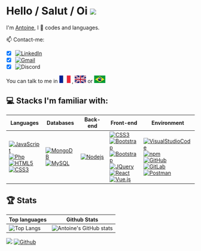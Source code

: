 # Hello / Salut / Oi <img height="25" src="https://camo.githubusercontent.com/e8e7b06ecf583bc040eb60e44eb5b8e0ecc5421320a92929ce21522dbc34c891/68747470733a2f2f6d656469612e67697068792e636f6d2f6d656469612f6876524a434c467a6361737252346961377a2f67697068792e676966">

I'm [Antoine](https://antoinebollinger.github.io/), I 💙 codes and languages.

📫 Contact-me: 
- [x] [![LinkedIn](https://img.shields.io/badge/-LinkedIn-blue?logo=linkedin)](https://www.linkedin.com/in/antoinebollinger)
- [x] [![Gmail](https://img.shields.io/badge/-Gmail-black?logo=gmail)](mailto:antoine.bollinger@gmail.com)
- [x] ![Discord](https://img.shields.io/badge/-AntoineBo%239898-black?logo=discord)

You can talk to me in 
![FR_20](img/fr.jpg) , 
![GB_20](img/en.jpg) or 
![BR_20](img/br.jpg)

## 💻 Stacks I'm familiar with:

| Languages | Databases | Back-end |Front-end | Environment |
| --- | --- | --- | --- | --- |
| [![JavaScript](https://img.shields.io/badge/-JavaScript-black?logo=javascript)](https://developer.mozilla.org/fr/docs/Web/JavaScript) <br> [![Php](https://img.shields.io/badge/-Php-blue?logo=php)](https://www.php.net) <br> [![HTML5](https://img.shields.io/badge/-HTML5-E34F26?logo=html5&logoColor=white)](https://developer.mozilla.org/en-US/docs/Web/HTML) <br> [![CSS3](https://img.shields.io/badge/-CSS3-1572B6?logo=css3)](https://developer.mozilla.org/en-US/docs/Web/CSS) | [![MongoDB](https://img.shields.io/badge/-MongoDB-green?logo=mongodb)](https://www.mongodb.com) <br> [![MySQL](https://img.shields.io/badge/-MySQL-orange?logo=mysql)](https://www.mysql.com) | [![Nodejs](https://img.shields.io/badge/-Nodejs-black?logo=Node.js)](https://nodejs.org) | [![CSS3](https://img.shields.io/badge/-SASS-pink?logo=sass)](https://sass-lang.com) <br> [![Bootstrap](https://img.shields.io/badge/-Bootstrap-563D7C?logo=bootstrap)](https://getbootstrap.com) <br> [![Bootstrap](https://img.shields.io/badge/-Tailwind_CSS-38B2AC?logo=tailwind-css)](https://getbootstrap.com) <br> [![JQuery](https://img.shields.io/badge/-JQuery-blue?logo=jquery)](https://jquery.com) <br> [![React](https://img.shields.io/badge/-React-blue?logo=react)](https://reactjs.org) <br> [![Vue.js](https://img.shields.io/badge/-Vue.js-green?logo=vue.js)](https://vuejs.org) | [![VisualStudioCode](https://img.shields.io/badge/-VisualStudioCode-blue?logo=visualstudio)](https://code.visualstudio.com) <br> [![npm](https://img.shields.io/npm/v/npm.svg?logo=npm)](https://www.npmjs.com) <br> [![GitHub](https://img.shields.io/badge/-GitHub-black?logo=github)](https://github.com) <br> [![GitLab](https://img.shields.io/badge/-GitLab-black?logo=gitlab)](https://gitlab.com) <br> [![Postman](https://img.shields.io/badge/-Postman-black?logo=postman)](https://www.postman.com) |

## 🏆 Stats

| Top languages | Github Stats |
| --- | --- |
| ![Top Langs](https://github-readme-stats.vercel.app/api/top-langs/?username=antoinebollinger&show_icons=true&include_all_commits=true&layout=compact&hide_title=true&hide_border=true) | ![Antoine's GitHub stats](https://github-readme-stats.vercel.app/api?username=antoinebollinger&hide_title=true&hide_border=true&show_icons=true) |

![](https://komarev.com/ghpvc/?username=antoinebollinger&color=yellow) [![Github](https://img.shields.io/github/followers/antoinebollinger?label=Followers&logo=Github)](https://github.com/antoinebollinger)
